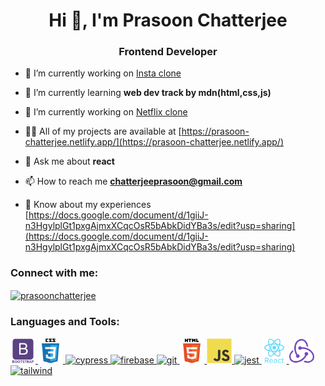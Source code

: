<h1 align="center">Hi 👋, I'm Prasoon Chatterjee</h1>
<h3 align="center">Frontend Developer</h3>

- 🔭 I’m currently working on [Insta clone](https://insta-clone-student.netlify.app/)

- 🌱 I’m currently learning **web dev track by mdn(html,css,js)**

- 👯 I’m currently working on [Netflix clone](https://netflix-clone-student.netlify.app/)

- 👨‍💻 All of my projects are available at [https://prasoon-chatterjee.netlify.app/](https://prasoon-chatterjee.netlify.app/)

- 💬 Ask me about **react**

- 📫 How to reach me **chatterjeeprasoon@gmail.com**

- 📄 Know about my experiences [https://docs.google.com/document/d/1giiJ-n3HgylplGt1pxgAjmxXCqcOsR5bAbkDidYBa3s/edit?usp=sharing](https://docs.google.com/document/d/1giiJ-n3HgylplGt1pxgAjmxXCqcOsR5bAbkDidYBa3s/edit?usp=sharing)

<h3 align="left">Connect with me:</h3>
<p align="left">
<a href="https://linkedin.com/in/prasoonchatterjee" target="blank"><img align="center" src="https://raw.githubusercontent.com/rahuldkjain/github-profile-readme-generator/master/src/images/icons/Social/linked-in-alt.svg" alt="prasoonchatterjee" height="30" width="40" /></a>
</p>

<h3 align="left">Languages and Tools:</h3>
<p align="left"> <a href="https://getbootstrap.com" target="_blank"> <img src="https://raw.githubusercontent.com/devicons/devicon/master/icons/bootstrap/bootstrap-plain-wordmark.svg" alt="bootstrap" width="40" height="40"/> </a> <a href="https://www.w3schools.com/css/" target="_blank"> <img src="https://raw.githubusercontent.com/devicons/devicon/master/icons/css3/css3-original-wordmark.svg" alt="css3" width="40" height="40"/> </a> <a href="https://www.cypress.io" target="_blank"> <img src="https://raw.githubusercontent.com/simple-icons/simple-icons/6e46ec1fc23b60c8fd0d2f2ff46db82e16dbd75f/icons/cypress.svg" alt="cypress" width="40" height="40"/> </a> <a href="https://firebase.google.com/" target="_blank"> <img src="https://www.vectorlogo.zone/logos/firebase/firebase-icon.svg" alt="firebase" width="40" height="40"/> </a> <a href="https://git-scm.com/" target="_blank"> <img src="https://www.vectorlogo.zone/logos/git-scm/git-scm-icon.svg" alt="git" width="40" height="40"/> </a> <a href="https://www.w3.org/html/" target="_blank"> <img src="https://raw.githubusercontent.com/devicons/devicon/master/icons/html5/html5-original-wordmark.svg" alt="html5" width="40" height="40"/> </a> <a href="https://developer.mozilla.org/en-US/docs/Web/JavaScript" target="_blank"> <img src="https://raw.githubusercontent.com/devicons/devicon/master/icons/javascript/javascript-original.svg" alt="javascript" width="40" height="40"/> </a> <a href="https://jestjs.io" target="_blank"> <img src="https://www.vectorlogo.zone/logos/jestjsio/jestjsio-icon.svg" alt="jest" width="40" height="40"/> </a> <a href="https://reactjs.org/" target="_blank"> <img src="https://raw.githubusercontent.com/devicons/devicon/master/icons/react/react-original-wordmark.svg" alt="react" width="40" height="40"/> </a> <a href="https://redux.js.org" target="_blank"> <img src="https://raw.githubusercontent.com/devicons/devicon/master/icons/redux/redux-original.svg" alt="redux" width="40" height="40"/> </a> <a href="https://tailwindcss.com/" target="_blank"> <img src="https://www.vectorlogo.zone/logos/tailwindcss/tailwindcss-icon.svg" alt="tailwind" width="40" height="40"/> </a> </p>
